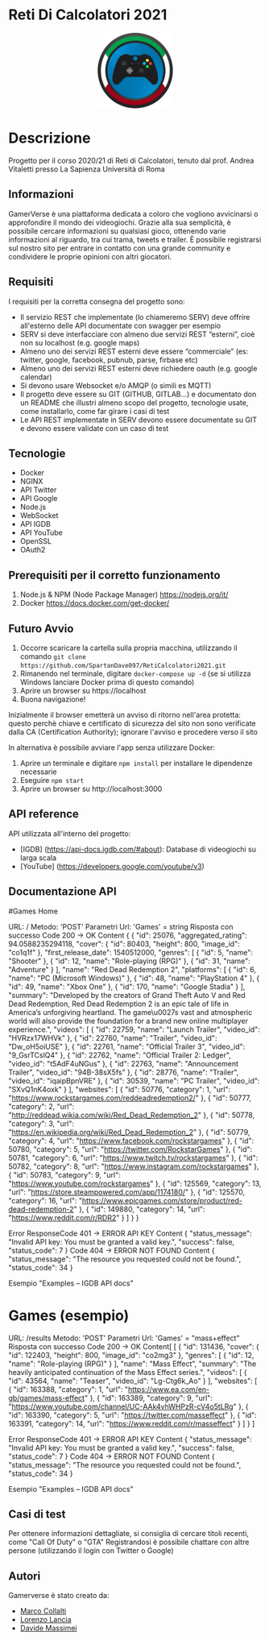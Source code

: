 # Reti Di Calcolatori 2021
<p align="center">
  <img width="150" height="150" src="./public/images/header-icon.png">
</p>

# Descrizione
Progetto per il corso 2020/21 di Reti di Calcolatori, tenuto dal prof. Andrea Vitaletti presso La Sapienza Università di Roma

## Informazioni
GamerVerse è una piattaforma dedicata a coloro che vogliono avvicinarsi o approfondire il mondo dei videogiochi. Grazie alla sua semplicità, è possibile cercare informazioni su qualsiasi gioco, ottenendo varie informazioni al riguardo, tra cui trama, tweets e trailer. È possibile registrarsi sul nostro sito per entrare in contatto con una grande community e condividere le proprie opinioni con altri giocatori.

## Requisiti
I requisiti per la corretta consegna del progetto sono:
- Il servizio REST che implementate (lo chiameremo SERV) deve offrire all'esterno delle API documentate con swagger per esempio
- SERV si deve interfacciare con almeno due servizi REST “esterni”, cioè non su localhost (e.g. google maps)
- Almeno uno dei servizi REST esterni deve essere “commerciale” (es: twitter, google, facebook, pubnub, parse, firbase etc)
- Almeno uno dei servizi REST esterni deve richiedere oauth (e.g. google calendar)
- Si devono usare Websocket e/o AMQP (o simili es MQTT)
- Il progetto deve essere su GIT (GITHUB, GITLAB...) e documentato don un README che illustri almeno scopo del progetto, tecnologie usate, come installarlo, come far girare i casi di test
- Le API REST implementate in SERV devono essere documentate su GIT e devono essere validate con un caso di test

## Tecnologie
* Docker
* NGINX
* API Twitter
* API Google
* Node.js
* WebSocket
* API IGDB
* API YouTube
* OpenSSL
* OAuth2

## Prerequisiti per il corretto funzionamento
1. Node.js & NPM (Node Package Manager) https://nodejs.org/it/
2. Docker https://docs.docker.com/get-docker/

## Futuro Avvio
1. Occorre scaricare la cartella sulla propria macchina, utilizzando il comando ```git clone https://github.com/SpartanDave097/RetiCalcolatori2021.git```
2. Rimanendo nel terminale, digitare ```docker-compose up -d``` (se si utilizza Windows lanciare Docker prima di questo comando)
3. Aprire un browser su https://localhost
4. Buona navigazione!

Inizialmente il browser emetterà un avviso di ritorno nell'area protetta: questo perchè chiave e certificato di sicurezza del sito non sono verificate dalla CA (Certification Authority); ignorare l'avviso e procedere verso il sito

In alternativa è possibile avviare l'app senza utilizzare Docker:
1. Aprire un terminale e digitare ```npm install``` per installare le dipendenze necessarie
2. Eseguire ```npm start```
3. Aprire un browser su http://localhost:3000

## API reference
API utilizzata all'interno del progetto:
- [IGDB] (https://api-docs.igdb.com/#about): Database di videogiochi su larga scala
- [YouTube] (https://developers.google.com/youtube/v3)

## Documentazione API

#Games Home

URL: /
Metodo: 'POST'
Parametri Url: 'Games' = string
Risposta con successo
Code 200 -> OK
Content { { "id": 25076, "aggregated_rating": 94.0588235294118, "cover": { "id": 80403, "height": 800, "image_id": "co1q1f" }, "first_release_date": 1540512000, "genres": [ { "id": 5, "name": "Shooter" }, { "id": 12, "name": "Role-playing (RPG)" }, { "id": 31, "name": "Adventure" } ], "name": "Red Dead Redemption 2", "platforms": [ { "id": 6, "name": "PC (Microsoft Windows)" }, { "id": 48, "name": "PlayStation 4" }, { "id": 49, "name": "Xbox One" }, { "id": 170, "name": "Google Stadia" } ], "summary": "Developed by the creators of Grand Theft Auto V and Red Dead Redemption, Red Dead Redemption 2 is an epic tale of life in America’s unforgiving heartland. The game\u0027s vast and atmospheric world will also provide the foundation for a brand new online multiplayer experience.", "videos": [ { "id": 22759, "name": "Launch Trailer", "video_id": "HVRzx17WHVk" }, { "id": 22760, "name": "Trailer", "video_id": "Dw_oH5oiUSE" }, { "id": 22761, "name": "Official Trailer 3", "video_id": "9_GsrTCslQ4" }, { "id": 22762, "name": "Official Trailer 2: Ledger", "video_id": "t5AdF4uNGus" }, { "id": 22763, "name": "Announcement Trailer", "video_id": "94B-38sX5fs" }, { "id": 28776, "name": "Trailer", "video_id": "iqaipBpnVRE" }, { "id": 30539, "name": "PC Trailer", "video_id": "SXvQ1nK4oxk" } ], "websites": [ { "id": 50776, "category": 1, "url": "https://www.rockstargames.com/reddeadredemption2/" }, { "id": 50777, "category": 2, "url": "http://reddead.wikia.com/wiki/Red_Dead_Redemption_2" }, { "id": 50778, "category": 3, "url": "https://en.wikipedia.org/wiki/Red_Dead_Redemption_2" }, { "id": 50779, "category": 4, "url": "https://www.facebook.com/rockstargames" }, { "id": 50780, "category": 5, "url": "https://twitter.com/RockstarGames" }, { "id": 50781, "category": 6, "url": "https://www.twitch.tv/rockstargames" }, { "id": 50782, "category": 8, "url": "https://www.instagram.com/rockstargames" }, { "id": 50783, "category": 9, "url": "https://www.youtube.com/rockstargames" }, { "id": 125569, "category": 13, "url": "https://store.steampowered.com/app/1174180/" }, { "id": 125570, "category": 16, "url": "https://www.epicgames.com/store/product/red-dead-redemption-2" }, { "id": 149880, "category": 14, "url": "https://www.reddit.com/r/RDR2" } ] }
 }

Error ResponseCode 401 -> ERROR API KEY
Content { "status_message": "Invalid API key: You must be granted a valid key.", "success": false, "status_code": 7 }
Code 404 -> ERROR NOT FOUND
Content { "status_message": "The resource you requested could not be found.", "status_code": 34 }

Esempio "Examples – IGDB API docs"
# Games (esempio)

URL: /results
Metodo: 'POST'
Parametri Url: 'Games' = "mass+effect"
Risposta con successo
Code 200 -> OK
Content[ [ { "id": 131436, "cover": { "id": 122403, "height": 800, "image_id": "co2mg3" }, "genres": [ { "id": 12, "name": "Role-playing (RPG)" } ], "name": "Mass Effect", "summary": "The heavily anticipated continuation of the Mass Effect series.", "videos": [ { "id": 43564, "name": "Teaser", "video_id": "Lg-Ctg6k_Ao" } ], "websites": [ { "id": 163388, "category": 1, "url": "https://www.ea.com/en-gb/games/mass-effect" }, { "id": 163389, "category": 9, "url": "https://www.youtube.com/channel/UC-AAk4vhWHPzR-cV4o5tLRg" }, { "id": 163390, "category": 5, "url": "https://twitter.com/masseffect" }, { "id": 163391, "category": 14, "url": "https://www.reddit.com/r/masseffect" } ] } ]

Error ResponseCode 401 -> ERROR API KEY
Content { "status_message": "Invalid API key: You must be granted a valid key.", "success": false, "status_code": 7 }
Code 404 -> ERROR NOT FOUND
Content { "status_message": "The resource you requested could not be found.", "status_code": 34 }

Esempio "Examples – IGDB API docs"
## Casi di test
Per ottenere informazioni dettagliate, si consiglia di cercare titoli recenti, come "Call Of Duty" o "GTA"
Registrandosi è possibile chattare con altre persone (utilizzando il login con Twitter o Google)
## Autori
Gamerverse è stato creato da:
- [Marco Collalti](https://github.com/Marco170595)
- [Lorenzo Lancia](https://github.com/LorenzoLancia)
- [Davide Massimei](https://github.com/SpartanDave097)


